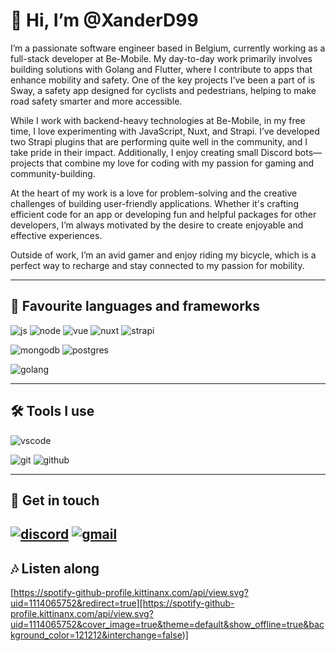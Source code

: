 # 👋 Hi, I’m @XanderD99

I’m a passionate software engineer based in Belgium, currently working as a full-stack developer at Be-Mobile. My day-to-day work primarily involves building solutions with Golang and Flutter, where I contribute to apps that enhance mobility and safety. One of the key projects I’ve been a part of is Sway, a safety app designed for cyclists and pedestrians, helping to make road safety smarter and more accessible.

While I work with backend-heavy technologies at Be-Mobile, in my free time, I love experimenting with JavaScript, Nuxt, and Strapi. I’ve developed two Strapi plugins that are performing quite well in the community, and I take pride in their impact. Additionally, I enjoy creating small Discord bots—projects that combine my love for coding with my passion for gaming and community-building.

At the heart of my work is a love for problem-solving and the creative challenges of building user-friendly applications. Whether it's crafting efficient code for an app or developing fun and helpful packages for other developers, I’m always motivated by the desire to create enjoyable and effective experiences.

Outside of work, I’m an avid gamer and enjoy riding my bicycle, which is a perfect way to recharge and stay connected to my passion for mobility.

---

## 📄 Favourite languages and frameworks

![js](https://img.shields.io/badge/Javascript-%2312100E.svg?logo=javascript&style=for-the-badge)
![node](https://img.shields.io/badge/Node.js-%2312100E.svg?logo=node.js&style=for-the-badge)
![vue](https://img.shields.io/badge/Vue.js-%2312100E.svg?logo=vue.js&style=for-the-badge)
![nuxt](https://img.shields.io/badge/Nuxt.js-%2312100E.svg?logo=nuxt.js&style=for-the-badge)
![strapi](https://img.shields.io/badge/Strapi-%2312100E.svg?logo=strapi&style=for-the-badge)

![mongodb](https://img.shields.io/badge/MongoDB-%2312100E.svg?logo=mongodb&style=for-the-badge)
![postgres](https://img.shields.io/badge/PostgeSQL-%2312100E.svg?logo=postgresql&style=for-the-badge)

![golang](https://img.shields.io/badge/GoLang-%2312100E.svg?logo=go&style=for-the-badge)

---

## 🛠 Tools I use

![vscode](https://img.shields.io/badge/Visual%20Studio%20code-%2312100E.svg?logo=visualstudio&style=for-the-badge)

![git](https://img.shields.io/badge/git-%2312100E.svg?logo=git&style=for-the-badge)
![github](https://img.shields.io/badge/github-%2312100E.svg?logo=github&style=for-the-badge)

---

## 👥 Get in touch

[![discord](https://img.shields.io/badge/Discord-%2312100E.svg?logo=discord&style=for-the-badge)](https://discordapp.com/users/207617280325058562)
[![gmail](https://img.shields.io/badge/Gmail-%2312100E.svg?logo=gmail&style=for-the-badge)](xander.denecker@gmail.com)
---

## 🎶 Listen along

[https://spotify-github-profile.kittinanx.com/api/view.svg?uid=1114065752&redirect=true][https://spotify-github-profile.kittinanx.com/api/view.svg?uid=1114065752&cover_image=true&theme=default&show_offline=true&background_color=121212&interchange=false)]
